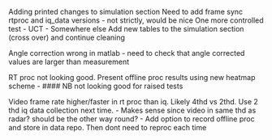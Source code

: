 Adding printed changes to simulation section
Need to add frame sync rtproc and iq_data versions - not strictly, would be nice
One more controlled test
	- UCT
	- Somewhere else
Add new tables to the simulation section (cross over) and continue cleaning

Angle correction wrong in matlab - need to check that angle corrected values are larger than measurement

RT proc not looking good. Present offline proc results using new heatmap scheme
	- #### NB not looking good for raised tests

Video frame rate higher/faster in rt proc than iq. Likely 4thd vs 2thd. Use 2 thd iq data collection next time. 
	- Makes sense since video in same thd as radar? should be the other way round?
	- 
	Add option to record offline proc and store in data repo. Then dont need to reproc each time

